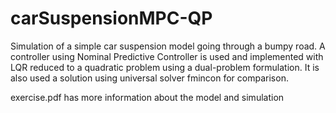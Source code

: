 # carSuspensionMPC-QP

Simulation of a simple car suspension model going through a bumpy road. A controller using Nominal Predictive Controller is used and implemented with LQR reduced
to a quadratic problem using a dual-problem formulation. It is also used a solution using universal solver fmincon for comparison.

exercise.pdf has more information about the model and simulation
